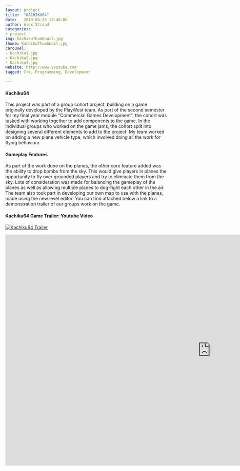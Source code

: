 ```yaml
---
layout: project
title:  "KACHIKU64"
date:   2019-04-25 13:40:00
author: Alex Stroud
categories:
- project
img: KachikuThumbnail.jpg
thumb: KachikuThumbnail.jpg
carousel:
- Kachiku1.jpg
- Kachiku2.jpg
- Kachiku3.jpg
website: http://www.youtube.com
tagged: C++, Programming, Development

---
```


#### Kachiku64

This project was part of a group cohort project, building on a game originally developed by the PlayWest team. As part of the second semester for my final year module "Commercial Games Development", the cohort was tasked with working together to add components to the game. In the individual groups who worked on the game jams, the cohort split into designing several different elements to add to the project. My team worked on adding a new plane vehicle type, which involved doing all the work for flying behaviour.


#### Gameplay Features

As part of the work done on the planes, the other core feature added was the ability to drop bombs from the sky. This would give players in planes the oppurtunity to fly over grounded players and try to eliminate them from the sky. Lots of consideration was made for balancing the gameplay of the planes as well as allowing multiple planes to dog-fight each other in the air. The team also took part in developing our own map to use with the planes, made using the new level editor. You can find attached below a link to a demonstration trailer of our groups work on the game.


#### Kachiku64 Game Trailer: Youtube Video
[![Kachiku64 Trailer](https://img.youtube.com/vi/4QVY9biPG3A/0.jpg)](https://youtu.be/4QVY9biPG3A "Kachiku64 Trailer")

<iframe width="1280" height="720" src="https://www.youtube.com/embed/4QVY9biPG3A" frameborder="0" allow="accelerometer; autoplay; encrypted-media; gyroscope; picture-in-picture"



